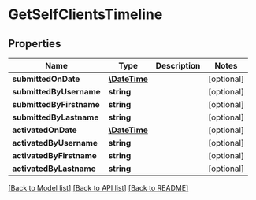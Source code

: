 # GetSelfClientsTimeline

## Properties
Name | Type | Description | Notes
------------ | ------------- | ------------- | -------------
**submittedOnDate** | [**\DateTime**](\DateTime.md) |  | [optional] 
**submittedByUsername** | **string** |  | [optional] 
**submittedByFirstname** | **string** |  | [optional] 
**submittedByLastname** | **string** |  | [optional] 
**activatedOnDate** | [**\DateTime**](\DateTime.md) |  | [optional] 
**activatedByUsername** | **string** |  | [optional] 
**activatedByFirstname** | **string** |  | [optional] 
**activatedByLastname** | **string** |  | [optional] 

[[Back to Model list]](../../README.md#documentation-for-models) [[Back to API list]](../../README.md#documentation-for-api-endpoints) [[Back to README]](../../README.md)

